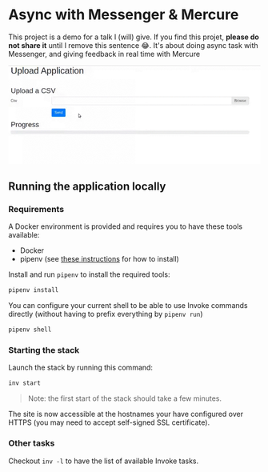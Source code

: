 # Async with Messenger & Mercure

This project is a demo for a talk I (will) give. If you find this projet,
**please do not share it** until I remove this sentence 😂. It's about doing
async task with Messenger, and giving feedback in real time with Mercure

![See the demo](https://github.com/lyrixx/async-messenger-mercure/blob/master/async.gif)

## Running the application locally

### Requirements

A Docker environment is provided and requires you to have these tools available:

 * Docker
 * pipenv (see [these instructions](https://pipenv.readthedocs.io/en/latest/install/) for how to install)

Install and run `pipenv` to install the required tools:

```bash
pipenv install
```

You can configure your current shell to be able to use Invoke commands directly
(without having to prefix everything by `pipenv run`)

```bash
pipenv shell
```

### Starting the stack

Launch the stack by running this command:

```bash
inv start
```

> Note: the first start of the stack should take a few minutes.

The site is now accessible at the hostnames your have configured over HTTPS
(you may need to accept self-signed SSL certificate).

### Other tasks

Checkout `inv -l` to have the list of available Invoke tasks.
